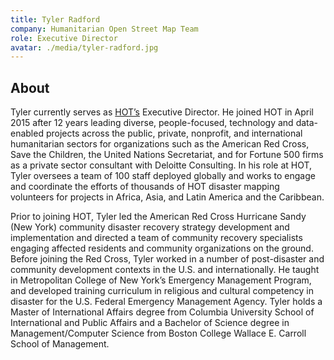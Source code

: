 ```yaml
---
title: Tyler Radford
company: Humanitarian Open Street Map Team
role: Executive Director
avatar: ./media/tyler-radford.jpg
---
```

## About

Tyler currently serves as [HOT’s](https://www.hotosm.org/) Executive Director. He joined HOT in April 2015 after 12 years leading diverse, people-focused, technology and data-enabled projects across the public, private, nonprofit, and international humanitarian sectors for organizations such as the American Red Cross, Save the Children, the United Nations Secretariat, and for Fortune 500 firms as a private sector consultant with Deloitte Consulting. In his role at HOT, Tyler oversees a team of 100 staff deployed globally and works to engage and coordinate the efforts of thousands of HOT disaster mapping volunteers for projects in Africa, Asia, and Latin America and the Caribbean. 

Prior to joining HOT, Tyler led the American Red Cross Hurricane Sandy (New York) community disaster recovery strategy development and implementation and directed a team of community recovery specialists engaging affected residents and community organizations on the ground. Before joining the Red Cross, Tyler worked in a number of post-disaster and community development contexts in the U.S. and internationally. He taught in Metropolitan College of New York’s Emergency Management Program, and developed training curriculum in religious and cultural competency in disaster for the U.S. Federal Emergency Management Agency. Tyler holds a Master of International Affairs degree from Columbia University School of International and Public Affairs and a Bachelor of Science degree in Management/Computer Science from Boston College Wallace E. Carroll School of Management.